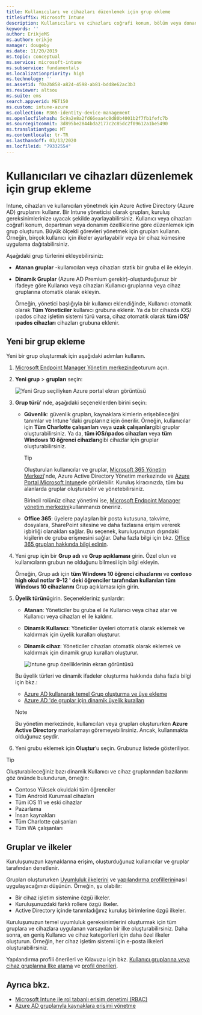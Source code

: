 ```yaml
---
title: Kullanıcıları ve cihazları düzenlemek için grup ekleme
titleSuffix: Microsoft Intune
description: Kullanıcıları ve cihazları coğrafi konum, bölüm veya donanım belirtimlerine göre düzenlemek için gruplar ekleyin.
keywords: ''
author: ErikjeMS
ms.author: erikje
manager: dougeby
ms.date: 11/20/2019
ms.topic: conceptual
ms.service: microsoft-intune
ms.subservice: fundamentals
ms.localizationpriority: high
ms.technology: ''
ms.assetid: f0a2b858-a824-4598-ab81-bdd8e62ac3b3
ms.reviewer: altsou
ms.suite: ems
search.appverid: MET150
ms.custom: intune-azure
ms.collection: M365-identity-device-management
ms.openlocfilehash: 5c9a2e8a2fd66eaa4c0d80b4001b2f7fb1fefc7b
ms.sourcegitcommit: 3d895be2844bda2177c2c85dc2f09612a1be5490
ms.translationtype: MT
ms.contentlocale: tr-TR
ms.lasthandoff: 03/13/2020
ms.locfileid: "79332554"
---
```

# <a name="add-groups-to-organize-users-and-devices"></a>Kullanıcıları ve cihazları düzenlemek için grup ekleme

Intune, cihazları ve kullanıcıları yönetmek için Azure Active Directory (Azure AD) gruplarını kullanır. Bir Intune yöneticisi olarak grupları, kuruluş gereksinimlerinize uyacak şekilde ayarlayabilirsiniz. Kullanıcı veya cihazları coğrafi konum, departman veya donanım özelliklerine göre düzenlemek için grup oluşturun. Büyük ölçekli görevleri yönetmek için grupları kullanın. Örneğin, birçok kullanıcı için ilkeler ayarlayabilir veya bir cihaz kümesine uygulama dağıtabilirsiniz.

Aşağıdaki grup türlerini ekleyebilirsiniz:

- **Atanan gruplar** -kullanıcıları veya cihazları statik bir gruba el ile ekleyin. 
- **Dinamik Gruplar** (Azure AD Premium gerekir)-oluşturduğunuz bir ifadeye göre Kullanıcı veya cihazları Kullanıcı gruplarına veya cihaz gruplarına otomatik olarak ekleyin.

  Örneğin, yönetici başlığıyla bir kullanıcı eklendiğinde, Kullanıcı otomatik olarak **Tüm Yöneticiler** kullanıcı grubuna eklenir. Ya da bir cihazda iOS/ıpados cihaz işletim sistemi türü varsa, cihaz otomatik olarak **tüm iOS/ıpados cihazları** cihazları grubuna eklenir.

## <a name="add-a-new-group"></a>Yeni bir grup ekleme

Yeni bir grup oluşturmak için aşağıdaki adımları kullanın.

1. [Microsoft Endpoint Manager Yönetim merkezinde](https://go.microsoft.com/fwlink/?linkid=2109431)oturum açın.
2. **Yeni grup** > **grupları** seçin:

   ![Yeni Grup seçiliyken Azure portal ekran görüntüsü](./media/groups-add/groups-add-new.png)

3. **Grup türü**' nde, aşağıdaki seçeneklerden birini seçin:

    - **Güvenlik**: güvenlik grupları, kaynaklara kimlerin erişebileceğini tanımlar ve Intune 'daki gruplarınız için önerilir. Örneğin, kullanıcılar için **Tüm Charlotte çalışanları** veya **uzak çalışanlar**gibi gruplar oluşturabilirsiniz. Ya da, **tüm iOS/ıpados cihazları** veya **tüm Windows 10 öğrenci cihazları**gibi cihazlar için gruplar oluşturabilirsiniz.

        > [!TIP]
        > Oluşturulan kullanıcılar ve gruplar, [Microsoft 365 Yönetim Merkezi](https://admin.microsoft.com)'nde, Azure Active Directory Yönetim merkezinde ve [Azure Portal Microsoft Intune](https://go.microsoft.com/fwlink/?linkid=2090973)de görülebilir. Kuruluş kiracınızda, tüm bu alanlarda gruplar oluşturabilir ve yönetebilirsiniz.
        >
        > Birincil rolünüz cihaz yönetimi ise, [Microsoft Endpoint Manager yönetim merkezini](https://go.microsoft.com/fwlink/?linkid=2109431)kullanmanızı öneririz.

    - **Office 365**: üyelere paylaşılan bir posta kutusuna, takvime, dosyalara, SharePoint sitesine ve daha fazlasına erişim vererek işbirliği olanakları sağlar. Bu seçenek, kuruluşunuzun dışındaki kişilerin de gruba erişmesini sağlar. Daha fazla bilgi için bkz. [Office 365 grupları hakkında bilgi edinin](https://support.office.com/article/learn-about-office-365-groups-b565caa1-5c40-40ef-9915-60fdb2d97fa2).

4. Yeni grup için bir **Grup adı** ve **Grup açıklaması** girin. Özel olun ve kullanıcıların grubun ne olduğunu bilmesi için bilgi ekleyin.

    Örneğin, Grup adı için **tüm Windows 10 öğrenci cihazlarını** ve **contoso high okul notlar 9-12 ' deki öğrenciler tarafından kullanılan tüm Windows 10 cihazlarını** Grup açıklaması için girin.

5. **Üyelik türünü**girin. Seçenekleriniz şunlardır:

    - **Atanan**: Yöneticiler bu gruba el ile Kullanıcı veya cihaz atar ve Kullanıcı veya cihazları el ile kaldırır.
    - **Dinamik Kullanıcı**: Yöneticiler üyeleri otomatik olarak eklemek ve kaldırmak için üyelik kuralları oluşturur.
    - **Dinamik cihaz**: Yöneticiler cihazları otomatik olarak eklemek ve kaldırmak için dinamik grup kuralları oluşturur.

        ![Intune grup özelliklerinin ekran görüntüsü](./media/groups-add/groups-add-properties.png)

    Bu üyelik türleri ve dinamik ifadeler oluşturma hakkında daha fazla bilgi için bkz.:

    - [Azure AD kullanarak temel Grup oluşturma ve üye ekleme](https://docs.microsoft.com/azure/active-directory/fundamentals/active-directory-groups-create-azure-portal)
    - [Azure AD 'de gruplar için dinamik üyelik kuralları](https://docs.microsoft.com/azure/active-directory/users-groups-roles/groups-dynamic-membership)

    > [!NOTE]
    > Bu yönetim merkezinde, kullanıcıları veya grupları oluştururken **Azure Active Directory** markalamayı göremeyebilirsiniz. Ancak, kullanmakta olduğunuz şeydir.

6. Yeni grubu eklemek için **Oluştur**’u seçin. Grubunuz listede gösteriliyor.

> [!TIP]
> Oluşturabileceğiniz bazı dinamik Kullanıcı ve cihaz gruplarından bazılarını göz önünde bulundurun, örneğin:
>
> - Contoso Yüksek okuldaki tüm öğrenciler
> - Tüm Android Kurumsal cihazları
> - Tüm iOS 11 ve eski cihazlar
> - Pazarlama
> - İnsan kaynakları
> - Tüm Charlotte çalışanları
> - Tüm WA çalışanları

## <a name="groups-and-policies"></a>Gruplar ve ilkeler

Kuruluşunuzun kaynaklarına erişim, oluşturduğunuz kullanıcılar ve gruplar tarafından denetlenir.

Grupları oluştururken [Uyumluluk ilkelerini](../protect/device-compliance-get-started.md) ve [yapılandırma profillerini](../configuration/device-profiles.md)nasıl uygulayacağınızı düşünün. Örneğin, şu olabilir:

- Bir cihaz işletim sistemine özgü ilkeler.
- Kuruluşunuzdaki farklı rollere özgü ilkeler.
- Active Directory içinde tanımladığınız kuruluş birimlerine özgü ilkeler.

Kuruluşunuzun temel uyumluluk gereksinimlerini oluşturmak için tüm gruplara ve cihazlara uygulanan varsayılan bir ilke oluşturabilirsiniz. Daha sonra, en geniş Kullanıcı ve cihaz kategorileri için daha özel ilkeler oluşturun. Örneğin, her cihaz işletim sistemi için e-posta ilkeleri oluşturabilirsiniz.

Yapılandırma profili önerileri ve Kılavuzu için bkz. [Kullanıcı gruplarına veya cihaz gruplarına Ilke atama](../configuration/device-profile-assign.md#user-groups-vs-device-groups) ve [profil önerileri](../configuration/device-profile-create.md#recommendations).

## <a name="see-also"></a>Ayrıca bkz.

- [Microsoft Intune ile rol tabanlı erişim denetimi (RBAC)](role-based-access-control.md)
- [Azure AD gruplarıyla kaynaklara erişimi yönetme](https://docs.microsoft.com/azure/active-directory/active-directory-manage-groups)
